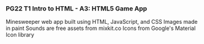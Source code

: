### **PG22 T1 Intro to HTML - A3: HTML5 Game App**

Minesweeper web app built using HTML, JavaScript, and CSS
Images made in paint
Sounds are free assets from mixkit.co
Icons from Google's Material Icon library

